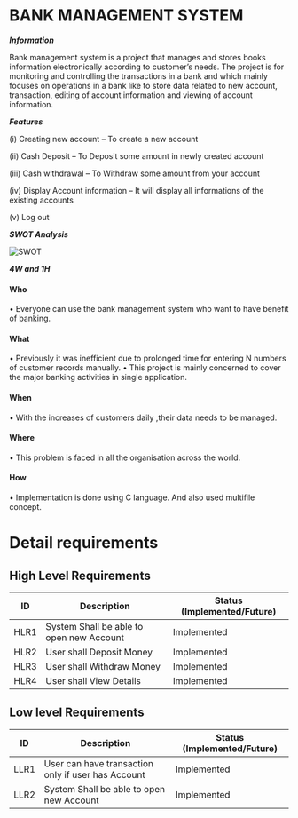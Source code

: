 # BANK MANAGEMENT SYSTEM #
***Information***
 
Bank management system is a project that manages and stores books information electronically according to customer’s needs. The project is for monitoring and controlling the transactions in a bank and which mainly focuses on operations in a bank like to store data related to new account, transaction, editing of account information and viewing of account information.  
 
 
 ***Features***
 
 (i)	Creating new account – To create a new account
 
(ii) Cash Deposit – To Deposit some amount in newly created account

(iii) Cash withdrawal – To Withdraw some amount from your account

(iv) Display Account information – It will display all informations of the existing accounts

(v) Log out


***SWOT Analysis***

![SWOT](https://user-images.githubusercontent.com/94280220/142659531-13b8df0b-c2d0-430c-9792-ac6037e14718.png)

***4W and 1H***
#### Who

• Everyone can use the bank management system who want to have benefit of banking.

#### What

• Previously it was inefficient due to prolonged time for entering N numbers of customer records manually. 
• This project is mainly concerned to cover the major banking activities in single application.

#### When

• With the increases of customers daily ,their data needs to be managed.

#### Where

• This problem is faced in all the organisation across the world.

#### How

• Implementation is done using C language. And also used multifile concept.


# Detail requirements
## High Level Requirements
ID | Description | Status (Implemented/Future)
----- | ------------|---------------------------
HLR1| System Shall be able to open new Account | Implemented
HLR2| User shall Deposit Money| Implemented
HLR3| User shall Withdraw Money| Implemented
HLR4| User shall View Details| Implemented


##  Low level Requirements
ID | Description | Status (Implemented/Future)
----- | ------------|---------------------------
LLR1| User can have transaction only if user has Account | Implemented
LLR2| System Shall be able to open new Account | Implemented
